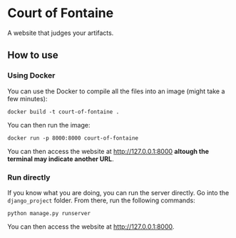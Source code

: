 # Court of Fontaine
A website that judges your artifacts.

## How to use

### Using Docker

You can use the Docker to compile all the files into an image (might take a few minutes):
```
docker build -t court-of-fontaine .
```

You can then run the image:
```
docker run -p 8000:8000 court-of-fontaine
```

You can then access the website at http://127.0.0.1:8000 **altough the terminal may indicate another URL**.

### Run directly

If you know what you are doing, you can run the server directly. Go into the `django_project` folder. From there, run the following commands:
```
python manage.py runserver
```

You can then access the website at http://127.0.0.1:8000.